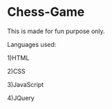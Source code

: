 # Chess-Game
This is made for fun purpose only.


Languages used:

1)HTML

2)CSS

3)JavaScript

4)JQuery
